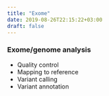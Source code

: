 ```yaml
---
title: "Exome"
date: 2019-08-26T22:15:22+03:00
draft: false
---
```


### Exome/genome analysis

- Quality control
- Mapping to reference
- Variant calling
- Variant annotation
